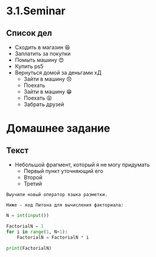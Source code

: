 # 3.1.Seminar

## Список дел
* Сходить в магазин :satisfied:
* Заплатить за покупки 
* Помыть машину :heart_eyes:
* Купить ps5
* Вернуться домой за деньгами хД
  * Зайти в машину :disappointed:
  * Поехать
  * Зайти в машину :grin:
  * Поехать :stuck_out_tongue_closed_eyes:
  * Забрать друзей

# Домашнее задание

## Текст
* Небольшой фрагмент, который я не могу придумать
  * Первый пункт уточняющий его
  * Второй
  * Третий

```
Выучили новый оператор языка разметки. 

Ниже - код Питона для вычисления факториала:
```

```python
N = int(input())

FactorialN = 1
for i in range(1, N+1):
    FactorialN = FactorialN * i

print(FactorialN)
```
